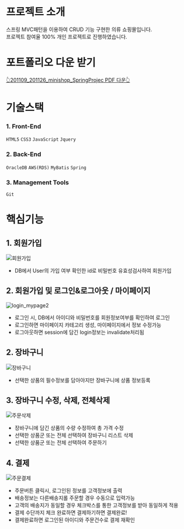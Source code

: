 # 프로젝트 소개
스프링 MVC패턴을 이용하여 CRUD 기능 구현한 의류 쇼핑몰입니다.<br>
프로젝트 참여율 100% 개인 프로젝트로 진행하였습니다.

# 포트폴리오 다운 받기
<a href="https://github.com/rim-D/minishop/files/5851110/201109_201126_minishop_SpringProject.pdf">👆201109_201126_minishop_SpringProjec PDF 다운👆</a><br>

# 기술스택
### 1. Front-End
`HTML5` `CSS3` `JavaScript` `Jquery`

### 2. Back-End
`OracleDB` `AWS(RDS)` `MyBatis` `Spring`

### 3. Management Tools
`Git`

# 핵심기능
## 1. 회원가입
![회원가입](https://user-images.githubusercontent.com/48913713/101374397-779d3f80-38f1-11eb-8e4e-bf96a76f94fb.gif)
- DB에서 User의 가입 여부 확인한 id로 비밀번호 유효성검사하여 회원가입

## 2. 회원가입 및 로그인&로그아웃 / 마이페이지 
![login_mypage2](https://user-images.githubusercontent.com/48913713/101370902-75d17d00-38ed-11eb-9aa5-d6e521dc3729.gif)
- 로그인 시, DB에서 아이디와 비밀번호를 회원정보여부를 확인하여 로그인
- 로그인하면 마이페이지 카테고리 생성, 마이페이지에서 정보 수정가능
- 로그아웃하면 session에 담긴 login정보는 invalidate처리됨

## 2. 장바구니
![장바구니](https://user-images.githubusercontent.com/48913713/101371840-9221e980-38ee-11eb-8844-56e16b0653d6.gif)
- 선택한 상품의 필수정보를 담아야지만 장바구니에 상품 정보등록

## 3. 장바구니 수정, 삭제, 전체삭제
![주문삭제](https://user-images.githubusercontent.com/48913713/101373024-d95caa00-38ef-11eb-899e-d2e495b87c16.gif)
- 장바구니에 담긴 상품의 수량 수정하여 총 가격 수정
- 선택한 상품군 또는 전체 선택하여 장바구니 리스트 삭제
- 선택한 상품군 또는 전체 선택하여 주문하기

## 4. 결제
![주문결제](https://user-images.githubusercontent.com/48913713/101373733-a2d35f00-38f0-11eb-9066-a245e93d5435.gif)
- 주문버튼 클릭시, 로그인된 정보를 고객정보에 출력
- 배송정보는 다른배송지롤 주문할 경우 수동으로 입력가능
- 고객의 배송지가 동일할 경우 체크박스를 통한 고객정보를 받아 동일하게 적용
- 결제 수단까지 체크 완료하면 결제하기하면 결제완료!
- 결제완료하면 로그인된 아이디와 주문건수로 결제 재확인

